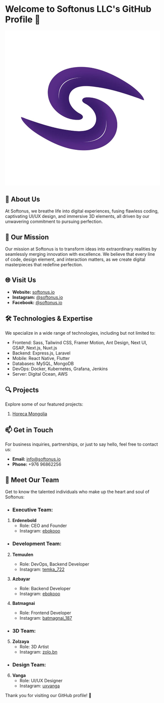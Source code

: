 # Welcome to Softonus LLC's GitHub Profile 👋

![Softonus LLC Logo](https://github.com/softonus-io/.github/blob/main/softonus-logo.jpg)


## 🌟 About Us

At Softonus, we breathe life into digital experiences, fusing flawless coding, captivating UI/UX design, and immersive 3D elements, all driven by our unwavering commitment to pursuing perfection.

## 🚀 Our Mission

Our mission at Softonus is to transform ideas into extraordinary realities by seamlessly merging innovation with excellence. We believe that every line of code, design element, and interaction matters, as we create digital masterpieces that redefine perfection.

## 🌐 Visit Us

- **Website:** [softonus.io](https://softonus.io)
- **Instagram:** [@softonus.io](https://instagram.com/softonus.io)
- **Facebook:** [@softonus.io](https://facebook.com/softonus.io)

## 🛠️ Technologies & Expertise

We specialize in a wide range of technologies, including but not limited to:

- Frontend: Sass, Tailwind CSS, Framer Motion, Ant Design, Next UI, GSAP, Next.js, Nuxt.js
- Backend: Express.js, Laravel
- Mobile: React Native, Flutter
- Databases: MySQL, MongoDB
- DevOps: Docker, Kubernetes, Grafana, Jenkins
- Server: Digital Ocean, AWS

## 🔍 Projects

Explore some of our featured projects:

1. [Horeca Mongolia](https://horecamongolia.com)

## 📫 Get in Touch

For business inquiries, partnerships, or just to say hello, feel free to contact us:

- **Email:** info@softonus.io
- **Phone:** +976 96862256

## 👥 Meet Our Team

Get to know the talented individuals who make up the heart and soul of Softonus:

- ### Executive Team:

1. **Erdenebold**
   - Role: CEO and Founder
   - Instagram: [ebokooo](https://instagram.com/ebokooo)

- ### Development Team:

2. **Temuulen**
   - Role: DevOps, Backend Developer
   - Instagram: [temka_722](https://instagram.com/temka_722)

3. **Azbayar**
   - Role: Backend Developer
   - Instagram: [ebokooo](https://instagram.com/ebokooo)

4. **Batmagnai**
   - Role: Frontend Developer
   - Instagram: [batmagnai_187](https://instagram.com/batmagnai_187)

- ### 3D Team:

5. **Zolzaya**
   - Role: 3D Artist
   - Instagram: [zolo.bn](https://instagram.com/zolo.bn)

- ### Design Team:

6. **Vanga**
   - Role: UI/UX Designer
   - Instagram: [uxvanga](https://instagram.com/uxvanga)

Thank you for visiting our GitHub profile! 🚀

